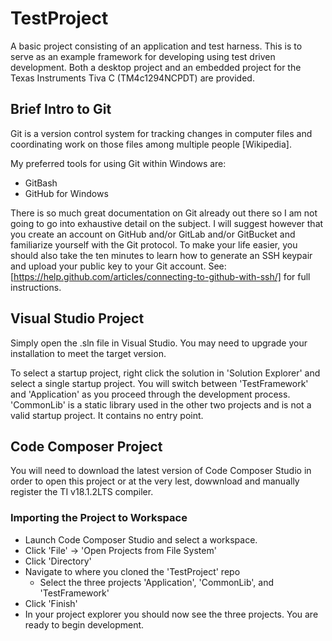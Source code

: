 # TestProject
A basic project consisting of an application and test harness. This is to serve as an example framework for developing using test driven development. Both a desktop project and an embedded project for the Texas Instruments Tiva C (TM4c1294NCPDT) are provided.

## Brief Intro to Git

Git is a version control system for tracking changes in computer files and coordinating work on those files among multiple people [Wikipedia]. 

My preferred tools for using Git within Windows are:
  - GitBash
  - GitHub for Windows

There is so much great documentation on Git already out there so I am not going to go into exhaustive detail on the subject. I will suggest however that you create an account on GitHub and/or GitLab and/or GitBucket and familiarize yourself with the Git protocol. To make your life easier, you should also take the ten minutes to learn how to generate an SSH keypair and upload your public key to your Git account. See: [https://help.github.com/articles/connecting-to-github-with-ssh/] for full instructions. 

## Visual Studio Project

Simply open the .sln file in Visual Studio. You may need to upgrade your installation to meet the target version. 

To select a startup project, right click the solution in 'Solution Explorer' and select a single startup project. You will switch between 'TestFramework' and 'Application' as you proceed through the development process. 'CommonLib' is a static library used in the other two projects and is not a valid startup project. It contains no entry point. 

## Code Composer Project

You will need to download the latest version of Code Composer Studio in order to open this project or at the very lest, dowwnload and manually register the TI v18.1.2LTS compiler. 

### Importing the Project to Workspace
  - Launch Code Composer Studio and select a workspace. 
  - Click 'File' -> 'Open Projects from File System'
  - Click 'Directory'
  - Navigate to where you cloned the 'TestProject' repo 
    - Select the three projects 'Application', 'CommonLib', and 'TestFramework'
  - Click 'Finish'
  - In your project explorer you should now see the three projects. You are ready to begin development. 
